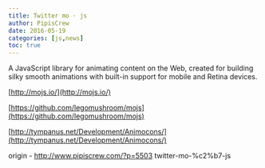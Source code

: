 ```yaml
---
title: Twitter mo · js
author: PipisCrew
date: 2016-05-19
categories: [js,news]
toc: true
---
```


A JavaScript library for animating content on the Web, created for building silky smooth animations with built-in support for mobile and Retina devices.

[http://mojs.io/](http://mojs.io/)

[https://github.com/legomushroom/mojs](https://github.com/legomushroom/mojs)

[http://tympanus.net/Development/Animocons/](http://tympanus.net/Development/Animocons/)

origin - http://www.pipiscrew.com/?p=5503 twitter-mo-%c2%b7-js
